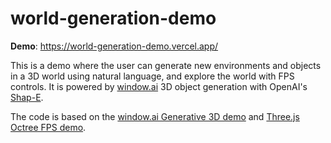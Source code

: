 # world-generation-demo

**Demo**: https://world-generation-demo.vercel.app/

This is a demo where the user can generate new environments and objects in a 3D world using natural language, and explore the world with FPS controls. It is powered by [window.ai](https://windowai.io/) 3D object generation with OpenAI's [Shap-E](https://github.com/openai/shap-e).

The code is based on the [window.ai Generative 3D demo](https://github.com/NolanGC/window-3d-demo) and [Three.js Octree FPS demo](https://threejs.org/examples/?q=games#games_fps).
